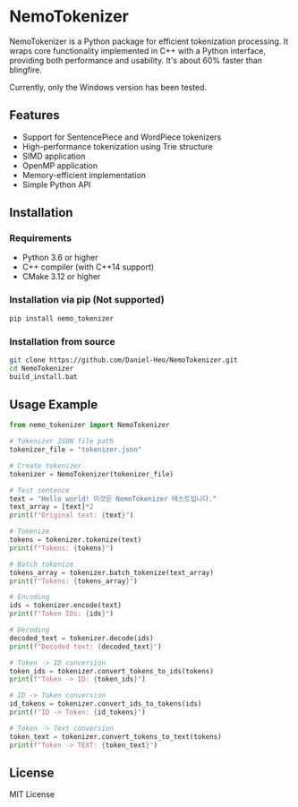 ﻿# NemoTokenizer

NemoTokenizer is a Python package for efficient tokenization processing. It wraps core functionality implemented in C++ with a Python interface, providing both performance and usability.
It's about 60% faster than blingfire.

Currently, only the Windows version has been tested.

## Features

- Support for SentencePiece and WordPiece tokenizers
- High-performance tokenization using Trie structure
- SIMD application
- OpenMP application
- Memory-efficient implementation
- Simple Python API

## Installation

### Requirements

- Python 3.6 or higher
- C++ compiler (with C++14 support)
- CMake 3.12 or higher

### Installation via pip (Not supported)

```bash
pip install nemo_tokenizer
```

### Installation from source

```bash
git clone https://github.com/Daniel-Heo/NemoTokenizer.git
cd NemoTokenizer
build_install.bat
```

## Usage Example

```python
from nemo_tokenizer import NemoTokenizer

# Tokenizer JSON file path
tokenizer_file = "tokenizer.json"

# Create tokenizer
tokenizer = NemoTokenizer(tokenizer_file)

# Test sentence
text = "Hello world! 이것은 NemoTokenizer 테스트입니다."
text_array = [text]*2
print(f"Original text: {text}")

# Tokenize
tokens = tokenizer.tokenize(text)
print(f"Tokens: {tokens}")

# Batch tokenize
tokens_array = tokenizer.batch_tokenize(text_array)
print(f"Tokens: {tokens_array}")

# Encoding
ids = tokenizer.encode(text)
print(f"Token IDs: {ids}")

# Decoding
decoded_text = tokenizer.decode(ids)
print(f"Decoded text: {decoded_text}")

# Token -> ID conversion
token_ids = tokenizer.convert_tokens_to_ids(tokens)
print(f"Token -> ID: {token_ids}")

# ID -> Token conversion
id_tokens = tokenizer.convert_ids_to_tokens(ids)
print(f"ID -> Token: {id_tokens}")

# Token -> Text conversion
token_text = tokenizer.convert_tokens_to_text(tokens)
print(f"Token -> TEXT: {token_text}")
```

## License

MIT License

